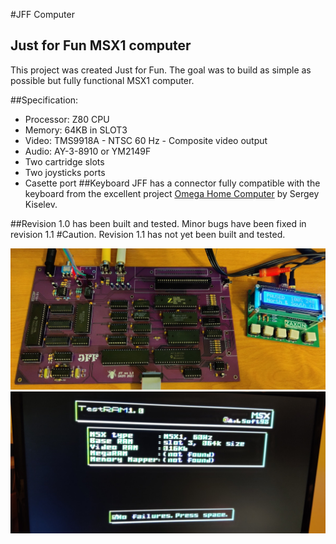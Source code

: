 #JFF Computer
## Just for Fun MSX1 computer

This project was created Just for Fun.
The goal was to build as simple as possible but fully functional MSX1 computer.

##Specification:
* Processor: Z80 CPU
* Memory: 64KB in SLOT3
* Video: TMS9918A - NTSC 60 Hz - Composite video output 
* Audio: AY-3-8910 or YM2149F
* Two cartridge slots
* Two joysticks ports
* Casette port
##Keyboard
JFF has a connector fully compatible with the keyboard from the excellent project [Omega Home Computer](https://github.com/skiselev/omega "Omega Home Computer") by Sergey Kiselev.

##Revision 1.0 has been built and tested. Minor bugs have been fixed in revision 1.1
#Caution. Revision 1.1 has not yet been built and tested.

![JFF Mainboard](/photos/jff_rev_1_0_01.jpg)
![JFF Memtest](/photos/jff_rev_1_0_02.jpg)
